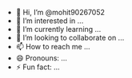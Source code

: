 - 👋 Hi, I’m @mohit90267052
- 👀 I’m interested in ...
- 🌱 I’m currently learning ...
- 💞️ I’m looking to collaborate on ...
- 📫 How to reach me ...
- 😄 Pronouns: ...
- ⚡ Fun fact: ...

<!---
mohit90267052/mohit90267052 is a ✨ special ✨ repository because its `README.md` (this file) appears on your GitHub profile.
You can click the Preview link to take a look at your chanes.
--->
